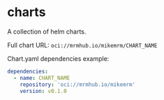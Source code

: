 # charts

A collection of helm charts.

Full chart URL: `oci://mrmhub.io/mikemrm/CHART_NAME`

Chart.yaml dependencies example:

```yaml
dependencies:
  - name: CHART_NAME
    repository: 'oci://mrmhub.io/mikemrm'
    version: v0.1.0
```
